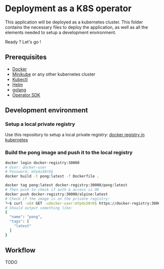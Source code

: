 # Deployment as a K8S operator

This application will be deployed as a kubernetes cluster. This folder contains the necessary files to deploy the application, as well as all the elements needed to setup a development environment.

Ready ? Let's go !

## Prerequisites

- [Docker](https://www.docker.com/)
- [Minikube](https://minikube.sigs.k8s.io/docs/start/) or any other kubernetes cluster
- [Kubectl](https://kubernetes.io/docs/tasks/tools/install-kubectl/)
- [Helm](https://helm.sh/docs/intro/install/)
- [golang](https://golang.org/doc/install)
- [Operator SDK](https://sdk.operatorframework.io/docs/installation/install-operator-sdk/)

## Development environment

### Setup a local private registry

Use this repository to setup a local private registry: [docker registry in kubernetes](https://github.com/fredericbarrau/docker-registry-in-kubernetes)

### Build the pong image and push it to the local registry

```bash
docker login docker-registry:30000
# User: docker-user
# Password: mYp4s50rD§
docker build -t pong:latest -f Dockerfile .

docker tag pong:latest docker-registry:30000/pong:latest
# Then push to check if auth & access is OK
docker push docker-registry:30000/alpine:latest
# Check if the image is on the private registry:
╰─$ curl -skX GET -udocker-user:mYp4s50rD§ https://docker-registry:30000/v2/pong/tags/list |jq
# Should output something like:
{
  "name": "pong",
  "tags": [
    "latest"
  ]
}
```

## Workflow

TODO